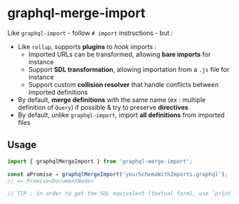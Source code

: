 # graphql-merge-import

Like `graphql-import` - follow `# import` instructions - but :
 * Like `rollup`, supports **plugins** to *hook* imports :
   * Imported URLs can be transformed, allowing **bare imports** for instance
   * Support **SDL transformation**, allowing importation from a `.js` file for instance
   * Support custom **collision resolver** that handle conflicts between imported definitions
 * By default, **merge definitions** with the same name (ex : multiple definition of `Query`) if possible & try to preserve **directives**
 * By default, unlike `graphql-import`, import **all definitions** from imported files

## Usage

```javascript
import { graphqlMergeImport } from 'graphql-merge-import';

const aPromise = graphqlMergeImport('yourSchemaWithImports.graphql');
// => Promise<DocumentNode>

// TIP : in order to get the SDL equivalent (textual form), use `print` in `graphql`.
```